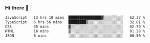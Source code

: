 ### Hi there 👋

<!--
**zhengis-alinur/zhengis-alinur** is a ✨ _special_ ✨ repository because its `README.md` (this file) appears on your GitHub profile.

Here are some ideas to get you started:

- 🔭 I’m currently working on ...
- 🌱 I’m currently learning ...
- 👯 I’m looking to collaborate on ...
- 🤔 I’m looking for help with ...
- 💬 Ask me about ...
- 📫 How to reach me: ...
- 😄 Pronouns: ...
- ⚡ Fun fact: ...
-->

<!--START_SECTION:waka-->

```txt
JavaScript   13 hrs 10 mins  ███████████████▓░░░░░░░░░   62.37 %
TypeScript   6 hrs 56 mins   ████████▒░░░░░░░░░░░░░░░░   32.81 %
CSS          35 mins         ▓░░░░░░░░░░░░░░░░░░░░░░░░   02.79 %
HTML         16 mins         ▒░░░░░░░░░░░░░░░░░░░░░░░░   01.28 %
JSON         6 mins          ░░░░░░░░░░░░░░░░░░░░░░░░░   00.50 %
```

<!--END_SECTION:waka-->
